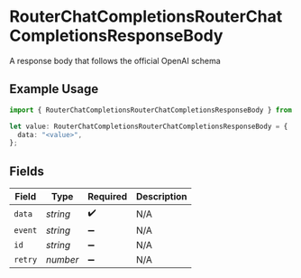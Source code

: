 # RouterChatCompletionsRouterChatCompletionsResponseBody

A response body that follows the official OpenAI schema

## Example Usage

```typescript
import { RouterChatCompletionsRouterChatCompletionsResponseBody } from "orq-poc-typescript/models/operations";

let value: RouterChatCompletionsRouterChatCompletionsResponseBody = {
  data: "<value>",
};
```

## Fields

| Field              | Type               | Required           | Description        |
| ------------------ | ------------------ | ------------------ | ------------------ |
| `data`             | *string*           | :heavy_check_mark: | N/A                |
| `event`            | *string*           | :heavy_minus_sign: | N/A                |
| `id`               | *string*           | :heavy_minus_sign: | N/A                |
| `retry`            | *number*           | :heavy_minus_sign: | N/A                |